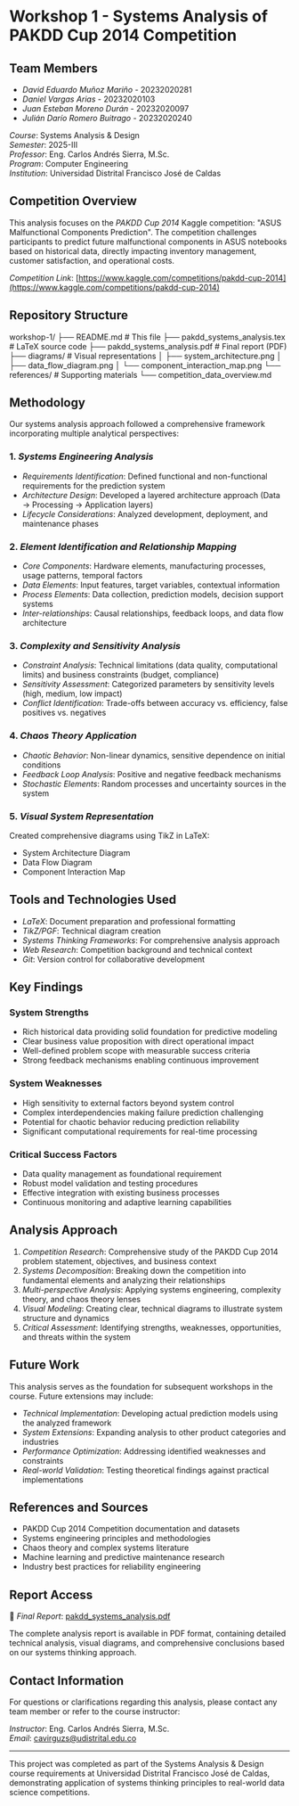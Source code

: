 # Workshop 1 - Systems Analysis of PAKDD Cup 2014 Competition

## Team Members
- *David Eduardo Muñoz Mariño* - 20232020281
- *Daniel Vargas Arias* - 20232020103
- *Juan Esteban Moreno Durán* - 20232020097
- *Julián Darío Romero Buitrago* - 20232020240

*Course*: Systems Analysis & Design  
*Semester*: 2025-III  
*Professor*: Eng. Carlos Andrés Sierra, M.Sc.  
*Program*: Computer Engineering  
*Institution*: Universidad Distrital Francisco José de Caldas

## Competition Overview

This analysis focuses on the *PAKDD Cup 2014* Kaggle competition: "ASUS Malfunctional Components Prediction". The competition challenges participants to predict future malfunctional components in ASUS notebooks based on historical data, directly impacting inventory management, customer satisfaction, and operational costs.

*Competition Link*: [https://www.kaggle.com/competitions/pakdd-cup-2014](https://www.kaggle.com/competitions/pakdd-cup-2014)

## Repository Structure


workshop-1/
├── README.md                           # This file
├── pakdd_systems_analysis.tex          # LaTeX source code
├── pakdd_systems_analysis.pdf          # Final report (PDF)
├── diagrams/                           # Visual representations
│   ├── system_architecture.png
│   ├── data_flow_diagram.png
│   └── component_interaction_map.png
└── references/                         # Supporting materials
    └── competition_data_overview.md


## Methodology

Our systems analysis approach followed a comprehensive framework incorporating multiple analytical perspectives:

### 1. *Systems Engineering Analysis*
- *Requirements Identification*: Defined functional and non-functional requirements for the prediction system
- *Architecture Design*: Developed a layered architecture approach (Data → Processing → Application layers)
- *Lifecycle Considerations*: Analyzed development, deployment, and maintenance phases

### 2. *Element Identification and Relationship Mapping*
- *Core Components*: Hardware elements, manufacturing processes, usage patterns, temporal factors
- *Data Elements*: Input features, target variables, contextual information
- *Process Elements*: Data collection, prediction models, decision support systems
- *Inter-relationships*: Causal relationships, feedback loops, and data flow architecture

### 3. *Complexity and Sensitivity Analysis*
- *Constraint Analysis*: Technical limitations (data quality, computational limits) and business constraints (budget, compliance)
- *Sensitivity Assessment*: Categorized parameters by sensitivity levels (high, medium, low impact)
- *Conflict Identification*: Trade-offs between accuracy vs. efficiency, false positives vs. negatives

### 4. *Chaos Theory Application*
- *Chaotic Behavior*: Non-linear dynamics, sensitive dependence on initial conditions
- *Feedback Loop Analysis*: Positive and negative feedback mechanisms
- *Stochastic Elements*: Random processes and uncertainty sources in the system

### 5. *Visual System Representation*
Created comprehensive diagrams using TikZ in LaTeX:
- System Architecture Diagram
- Data Flow Diagram  
- Component Interaction Map

## Tools and Technologies Used

- *LaTeX*: Document preparation and professional formatting
- *TikZ/PGF*: Technical diagram creation
- *Systems Thinking Frameworks*: For comprehensive analysis approach
- *Web Research*: Competition background and technical context
- *Git*: Version control for collaborative development

## Key Findings

### System Strengths
- Rich historical data providing solid foundation for predictive modeling
- Clear business value proposition with direct operational impact
- Well-defined problem scope with measurable success criteria
- Strong feedback mechanisms enabling continuous improvement

### System Weaknesses
- High sensitivity to external factors beyond system control
- Complex interdependencies making failure prediction challenging
- Potential for chaotic behavior reducing prediction reliability
- Significant computational requirements for real-time processing

### Critical Success Factors
- Data quality management as foundational requirement
- Robust model validation and testing procedures
- Effective integration with existing business processes
- Continuous monitoring and adaptive learning capabilities

## Analysis Approach

1. *Competition Research*: Comprehensive study of the PAKDD Cup 2014 problem statement, objectives, and business context
2. *Systems Decomposition*: Breaking down the competition into fundamental elements and analyzing their relationships
3. *Multi-perspective Analysis*: Applying systems engineering, complexity theory, and chaos theory lenses
4. *Visual Modeling*: Creating clear, technical diagrams to illustrate system structure and dynamics
5. *Critical Assessment*: Identifying strengths, weaknesses, opportunities, and threats within the system

## Future Work

This analysis serves as the foundation for subsequent workshops in the course. Future extensions may include:

- *Technical Implementation*: Developing actual prediction models using the analyzed framework
- *System Extensions*: Expanding analysis to other product categories and industries
- *Performance Optimization*: Addressing identified weaknesses and constraints
- *Real-world Validation*: Testing theoretical findings against practical implementations

## References and Sources

- PAKDD Cup 2014 Competition documentation and datasets
- Systems engineering principles and methodologies
- Chaos theory and complex systems literature
- Machine learning and predictive maintenance research
- Industry best practices for reliability engineering

## Report Access

📄 *Final Report*: [pakdd_systems_analysis.pdf](./pakdd_systems_analysis.pdf)

The complete analysis report is available in PDF format, containing detailed technical analysis, visual diagrams, and comprehensive conclusions based on our systems thinking approach.

## Contact Information

For questions or clarifications regarding this analysis, please contact any team member or refer to the course instructor:

*Instructor*: Eng. Carlos Andrés Sierra, M.Sc.  
*Email*: cavirguzs@udistrital.edu.co

---

This project was completed as part of the Systems Analysis & Design course requirements at Universidad Distrital Francisco José de Caldas, demonstrating application of systems thinking principles to real-world data science competitions.

